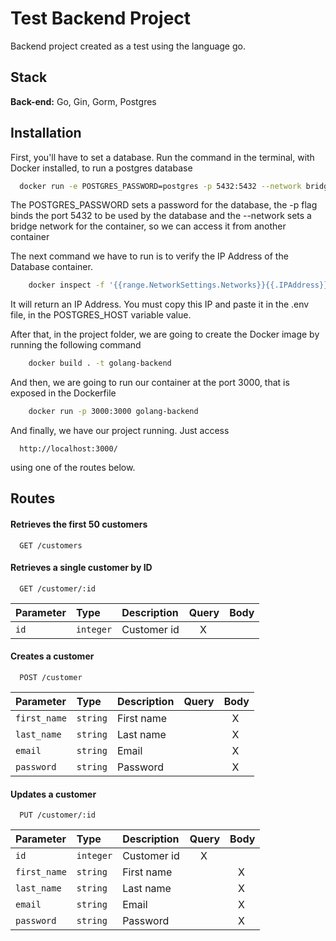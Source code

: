 
# Test Backend Project

Backend project created as a test using the language go.

## Stack

**Back-end:** Go, Gin, Gorm, Postgres


## Installation

First, you'll have to set a database. Run the command in the terminal, with Docker installed, to run a postgres database
```bash
  docker run -e POSTGRES_PASSWORD=postgres -p 5432:5432 --network bridge postgres:14.5-alpine
```
The POSTGRES_PASSWORD sets a password for the database, the -p flag binds the port 5432 to be used by the database and the --network sets a bridge network for the container, so we can access it from another container

The next command we have to run is to verify the IP Address of the Database container.
```bash
    docker inspect -f '{{range.NetworkSettings.Networks}}{{.IPAddress}}{{end}}' eb60809467b14cc02b3dfd88dc4437101dc53b2a7b4c2bf103d477e76bbbe659
```
It will return an IP Address. You must copy this IP and paste it in the .env file, in the POSTGRES_HOST variable value.


After that, in the project folder, we are going to create the Docker image by running the following command
```bash
    docker build . -t golang-backend
```

And then, we are going to run our container at the port 3000, that is exposed in the Dockerfile
```bash
    docker run -p 3000:3000 golang-backend
```

And finally, we have our project running. Just access 
```http
  http://localhost:3000/
```
using one of the routes below.

## Routes

#### Retrieves the first 50 customers

```http
  GET /customers
```

#### Retrieves a single customer by ID

```http
  GET /customer/:id
```

| Parameter   | Type       | Description      | Query | Body |
| :---------- | :--------- | :--------------- | :-----| :----|
| `id` | `integer` | Customer id | &nbsp;&nbsp;&nbsp;&nbsp;X     |      |

#### Creates a customer

```http
  POST /customer
```

| Parameter   | Type       | Description      | Query | Body |
| :---------- | :--------- | :--------------- | :-----| :----|
| `first_name` | `string` | First name | |&nbsp;&nbsp;&nbsp;X |
| `last_name` | `string` | Last name | |&nbsp;&nbsp;&nbsp;X |
| `email` | `string` | Email | |&nbsp;&nbsp;&nbsp;X |
| `password` | `string` | Password | |&nbsp;&nbsp;&nbsp;X |


#### Updates a customer

```http
  PUT /customer/:id
```

| Parameter   | Type       | Description      | Query | Body |
| :---------- | :--------- | :--------------- | :-----| :----|
| `id` | `integer` | Customer id | &nbsp;&nbsp;&nbsp;&nbsp;X     |      |
| `first_name` | `string` | First name | |&nbsp;&nbsp;&nbsp;X |
| `last_name` | `string` | Last name | |&nbsp;&nbsp;&nbsp;X |
| `email` | `string` | Email | |&nbsp;&nbsp;&nbsp;X |
| `password` | `string` | Password | |&nbsp;&nbsp;&nbsp;X |

